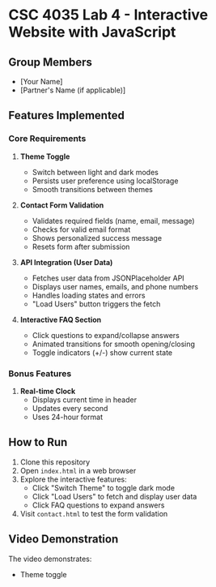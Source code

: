 # CSC 4035 Lab 4 - Interactive Website with JavaScript

## Group Members
- [Your Name]
- [Partner's Name (if applicable)]

## Features Implemented

### Core Requirements
1. **Theme Toggle**
   - Switch between light and dark modes
   - Persists user preference using localStorage
   - Smooth transitions between themes

2. **Contact Form Validation**
   - Validates required fields (name, email, message)
   - Checks for valid email format
   - Shows personalized success message
   - Resets form after submission

3. **API Integration (User Data)**
   - Fetches user data from JSONPlaceholder API
   - Displays user names, emails, and phone numbers
   - Handles loading states and errors
   - "Load Users" button triggers the fetch

4. **Interactive FAQ Section**
   - Click questions to expand/collapse answers
   - Animated transitions for smooth opening/closing
   - Toggle indicators (+/-) show current state

### Bonus Features
1. **Real-time Clock**
   - Displays current time in header
   - Updates every second
   - Uses 24-hour format

## How to Run
1. Clone this repository
2. Open `index.html` in a web browser
3. Explore the interactive features:
   - Click "Switch Theme" to toggle dark mode
   - Click "Load Users" to fetch and display user data
   - Click FAQ questions to expand answers
4. Visit `contact.html` to test the form validation

## Video Demonstration
The video demonstrates:
- Theme toggle